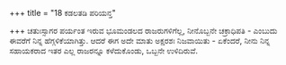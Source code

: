 +++
title = "18 ಕಡಲತಡಿ ಪರಿಯನ್ತ"

+++
ಚತುಃಸ್ಸಾಗರ ಪರ್ಯಂತ ಇರುವ ಭೂಮಂಡಲದ ರಾಜರುಗಳಿಗೆಲ್ಲ, ನೀನೊಬ್ಬನೇ ಚಕ್ರಾಧಿಪತಿ - ಎಂಬುದು ಈವರೆಗೆ ನಿನ್ನ ಹೆಗ್ಗಳಿಕೆಯಾಗಿತ್ತು. ಆದರೆ ಈಗ ಅದೇ ಮಾತು ಅಕ್ಷರಶಃ ನಿಜವಾಯಿತು - ಏಕೆಂದರೆ, ನೀನು ನಿನ್ನ ಸಹಾಯಕರಾದ ಇತರ ಎಲ್ಲ ರಾಜರನ್ನೂ ಕಳೆದುಕೊಂಡು, ಒಬ್ಬನೇ ಉಳಿದಿರುವೆ.